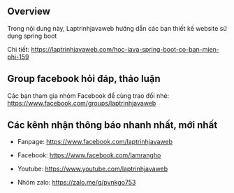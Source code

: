 ## Overview
Trong nội dung này, Laptrinhjavaweb hướng dẫn các bạn thiết kế website sử dụng spring boot

Chi tiết: https://laptrinhjavaweb.com/hoc-java-spring-boot-co-ban-mien-phi-159

## Group facebook hỏi đáp, thảo luận
Các bạn tham gia nhóm Facebook để cùng trao đổi nhé: https://www.facebook.com/groups/laptrinhjavaweb

## Các kênh nhận thông báo nhanh nhất, mới nhất
- Fanpage: https://www.facebook.com/laptrinhjavaweb

- Facebook: https://www.facebook.com/lamrangho

- Youtube: https://www.youtube.com/laptrinhjavaweb

- Nhóm zalo: https://zalo.me/g/pvnkgo753
